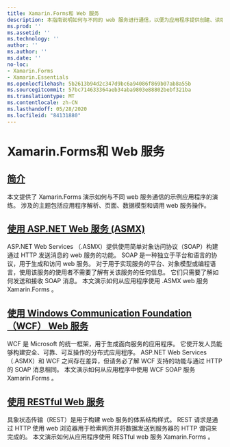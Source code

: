 ```yaml
---
title: Xamarin.Forms和 Web 服务
description: 本指南说明如何与不同的 web 服务进行通信，以便为应用程序提供创建、读取、更新和删除（CRUD）功能 Xamarin.Forms 。 涉及的主题包括与 .ASMX 服务、WCF 服务、REST 服务通信。
ms.prod: ''
ms.assetid: ''
ms.technology: ''
author: ''
ms.author: ''
ms.date: ''
no-loc:
- Xamarin.Forms
- Xamarin.Essentials
ms.openlocfilehash: 5b2613b94d2c347d9bc6a94086f869b07ab8a55b
ms.sourcegitcommit: 57bc714633364aeb34aba9803e88802bebf321ba
ms.translationtype: MT
ms.contentlocale: zh-CN
ms.lasthandoff: 05/28/2020
ms.locfileid: "84131880"
---
```

# <a name="xamarinforms-and-web-services"></a>Xamarin.Forms和 Web 服务

## <a name="introduction"></a>[简介](introduction.md)

本文提供了 Xamarin.Forms 演示如何与不同 web 服务通信的示例应用程序的演练。 涉及的主题包括应用程序解析、页面、数据模型和调用 web 服务操作。

## <a name="consume-an-aspnet-web-service-asmx"></a>[使用 ASP.NET Web 服务 (ASMX)](~/xamarin-forms/data-cloud/web-services/asmx.md)

ASP.NET Web Services （.ASMX）提供使用简单对象访问协议（SOAP）构建通过 HTTP 发送消息的 web 服务的功能。 SOAP 是一种独立于平台和语言的协议，用于生成和访问 web 服务。 对于用于实现服务的平台、对象模型或编程语言，使用该服务的使用者不需要了解有关该服务的任何信息。 它们只需要了解如何发送和接收 SOAP 消息。 本文演示如何从应用程序使用 .ASMX web 服务 Xamarin.Forms 。

## <a name="consume-a-windows-communication-foundation-wcf-web-service"></a>[使用 Windows Communication Foundation （WCF） Web 服务](~/xamarin-forms/data-cloud/web-services/wcf.md)

WCF 是 Microsoft 的统一框架，用于生成面向服务的应用程序。 它使开发人员能够构建安全、可靠、可互操作的分布式应用程序。 ASP.NET Web Services （.ASMX）和 WCF 之间存在差异，但请务必了解 WCF 支持的功能与通过 HTTP 的 SOAP 消息相同。 本文演示如何从应用程序中使用 WCF SOAP 服务 Xamarin.Forms 。

## <a name="consume-a-restful-web-service"></a>[使用 RESTful Web 服务](~/xamarin-forms/data-cloud/web-services/rest.md)

具象状态传输（REST）是用于构建 web 服务的体系结构样式。 REST 请求是通过 HTTP 使用 web 浏览器用于检索网页并将数据发送到服务器的 HTTP 谓词来完成的。 本文演示如何从应用程序使用 RESTful web 服务 Xamarin.Forms 。
